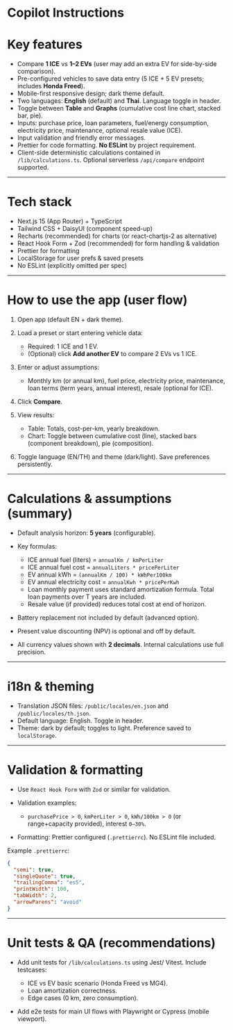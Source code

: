 # Copilot Instructions

# Key features

* Compare **1 ICE** vs **1–2 EVs** (user may add an extra EV for side-by-side comparison).
* Pre-configured vehicles to save data entry (5 ICE + 5 EV presets; includes **Honda Freed**).
* Mobile-first responsive design; dark theme default.
* Two languages: **English** (default) and **Thai**. Language toggle in header.
* Toggle between **Table** and **Graphs** (cumulative cost line chart, stacked bar, pie).
* Inputs: purchase price, loan parameters, fuel/energy consumption, electricity price, maintenance, optional resale value (ICE).
* Input validation and friendly error messages.
* Prettier for code formatting. **No ESLint** by project requirement.
* Client-side deterministic calculations contained in `/lib/calculations.ts`. Optional serverless `/api/compare` endpoint supported.

---

# Tech stack

* Next.js 15 (App Router) + TypeScript
* Tailwind CSS + DaisyUI (component speed-up)
* Recharts (recommended) for charts (or react-chartjs-2 as alternative)
* React Hook Form + Zod (recommended) for form handling & validation
* Prettier for formatting
* LocalStorage for user prefs & saved presets
* No ESLint (explicitly omitted per spec)

---

# How to use the app (user flow)

1. Open app (default EN + dark theme).
2. Load a preset or start entering vehicle data:

   * Required: 1 ICE and 1 EV.
   * (Optional) click **Add another EV** to compare 2 EVs vs 1 ICE.
3. Enter or adjust assumptions:

   * Monthly km (or annual km), fuel price, electricity price, maintenance, loan terms (term years, annual interest), resale (optional for ICE).
4. Click **Compare**.
5. View results:

   * Table: Totals, cost-per-km, yearly breakdown.
   * Chart: Toggle between cumulative cost (line), stacked bars (component breakdown), pie (composition).
6. Toggle language (EN/TH) and theme (dark/light). Save preferences persistently.

---

# Calculations & assumptions (summary)

* Default analysis horizon: **5 years** (configurable).
* Key formulas:

  * ICE annual fuel (liters) = `annualKm / kmPerLiter`
  * ICE annual fuel cost = `annualLiters * pricePerLiter`
  * EV annual kWh = `(annualKm / 100) * kWhPer100km`
  * EV annual electricity cost = `annualKwh * pricePerKwh`
  * Loan monthly payment uses standard amortization formula. Total loan payments over T years are included.
  * Resale value (if provided) reduces total cost at end of horizon.
* Battery replacement not included by default (advanced option).
* Present value discounting (NPV) is optional and off by default.
* All currency values shown with **2 decimals**. Internal calculations use full precision.

---

# i18n & theming

* Translation JSON files: `/public/locales/en.json` and `/public/locales/th.json`.
* Default language: English. Toggle in header.
* Theme: dark by default; toggles to light. Preference saved to `localStorage`.

---

# Validation & formatting

* Use `React Hook Form` with `Zod` or similar for validation.
* Validation examples:

  * `purchasePrice > 0`, `kmPerLiter > 0`, `kWh/100km > 0` (or range+capacity provided), interest `0–30%`.
* Formatting: Prettier configured (`.prettierrc`). No ESLint file included.

Example `.prettierrc`:

```json
{
  "semi": true,
  "singleQuote": true,
  "trailingComma": "es5",
  "printWidth": 100,
  "tabWidth": 2,
  "arrowParens": "avoid"
}
```

---

# Unit tests & QA (recommendations)

* Add unit tests for `/lib/calculations.ts` using Jest/ Vitest. Include testcases:

  * ICE vs EV basic scenario (Honda Freed vs MG4).
  * Loan amortization correctness.
  * Edge cases (0 km, zero consumption).
* Add e2e tests for main UI flows with Playwright or Cypress (mobile viewport).

